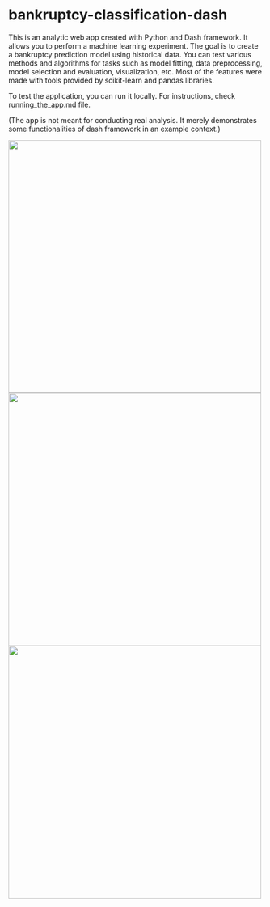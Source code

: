 # bankruptcy-classification-dash


This is an analytic web app created with Python and Dash framework. 
It allows you to perform a machine learning experiment. 
The goal is to create a bankruptcy prediction model using historical data.
You can test various methods and algorithms for tasks such as model fitting, data preprocessing, model selection and evaluation, visualization, etc.
Most of the features were made with tools provided by scikit-learn and pandas libraries.

To test the application, you can run it locally. For instructions, check running_the_app.md file.

(The app is not meant for conducting real analysis. It merely demonstrates some functionalities of dash framework in an example context.)

<p float="center">
  <img src="https://user-images.githubusercontent.com/79875767/126954100-24a2cfa0-d933-4528-9747-6c87ff774a37.png" height=500/>
  <img src="https://user-images.githubusercontent.com/79875767/126954371-7d82e13a-53e6-425c-8e04-7da742d42181.png" height=500/>
    <img src="https://user-images.githubusercontent.com/79875767/126954402-79e24deb-9316-4305-bd2e-4c6c0b0200ef.png" height=500/>

</p>



